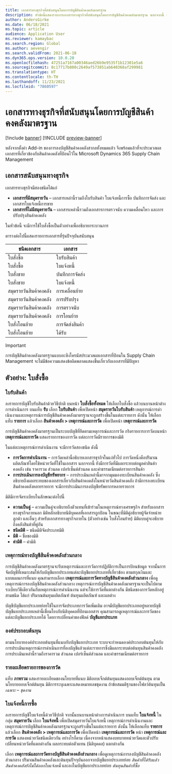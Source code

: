 ```yaml
---
title: เอกสารทางธุรกิจที่สนับสนุนโดยการบัญชีสินค้าคงคลังมาตรฐาน
description: หัวข้อนี้แสดงรายการเอกสารทางธุรกิจที่สนับสนุนโดยการบัญชีสินค้าคงคลังมาตรฐาน นอกจากนี้ ยังมีตัวอย่างรายละเอียดเอกสารใบสั่งซื้อด้วย
author: AndersGirke
ms.date: 06/18/2021
ms.topic: article
audience: Application User
ms.reviewer: kamaybac
ms.search.region: Global
ms.author: aevengir
ms.search.validFrom: 2021-06-18
ms.dyn365.ops.version: 10.0.20
ms.openlocfilehash: 47251a7167a00346aed26b9e9535f1b12301e5a6
ms.sourcegitcommit: 8c17717b800c2649af573851ab640368af299981
ms.translationtype: HT
ms.contentlocale: th-TH
ms.lasthandoff: 11/23/2021
ms.locfileid: "7860597"
---
```

# <a name="business-documents-supported-by-global-inventory-accounting"></a>เอกสารทางธุรกิจที่สนับสนุนโดยการบัญชีสินค้าคงคลังมาตรฐาน

[!include [banner](../includes/banner.md)]
[!INCLUDE [preview-banner](../includes/preview-banner.md)]
<!--KFM: Preview until 4/30/2022 -->

หลังจากตั้งค่า Add-in ของการลงบัญชีสินค้าคงคลังสากลทั้งหมดแล้ว จึงพร้อมแล้วที่จะประมวลผลเอกสารที่เกี่ยวข้องกับสินค้าคงคลังที่ป้อนไว้ใน Microsoft Dynamics 365 Supply Chain Management

## <a name="supported-business-documents"></a>เอกสารสนับสนุนทางธุรกิจ

เอกสารทางธุรกิจมีสองชนิดได้แก่

- **เอกสารที่มีสมุดรายวัน** – เอกสารเหล่านี้รวมถึงใบรับสินค้า ใบแจ้งหนี้การซื้อ บันทึกการจัดส่ง และเอกสารใบแจ้งหนี้การขาย
- **เอกสารที่ไม่มีสมุดรายวัน** – เอกสารเหล่านี้รวมถึงเอกสารการตรวจนับ ความเคลื่อนไหว และการปรับปรุงสินค้าคงคลัง

ในหัวข้อนี้ จะมีการใช้ใบสั่งซื้อเป็นตัวอย่างเพื่ออธิบายกระบวนการ

ตารางต่อไปนี้แสดงรายการเอกสารที่รุ่นปัจจุบันสนับสนุน

| ชนิดเอกสาร      | เอกสาร        |
|--------------------|-----------------|
| ใบสั่งซื้อ     | ใบรับสินค้า |
| ใบสั่งซื้อ     | ใบแจ้งหนี้         |
| ใบสั่งขาย        | บันทึกการจัดส่ง    |
| ใบสั่งขาย        | ใบแจ้งหนี้         |
| สมุดรายวันสินค้าคงคลัง | การเคลื่อนย้าย        |
| สมุดรายวันสินค้าคงคลัง | การปรับปรุง      |
| สมุดรายวันสินค้าคงคลัง | การตรวจนับ        |
| สมุดรายวันสินค้าคงคลัง | การโอนย้าย        |
| ใบสั่งโอนย้าย     | การจัดส่งสินค้า        |
| ใบสั่งโอนย้าย     | ได้รับ         |

> [!IMPORTANT]
> การบัญชีสินค้าคงคลังมาตรฐานแบบอะซิงโครนัสประมวลผลเอกสารที่ป้อนใน Supply Chain Management จะไม่มีข้อความแสดงข้อผิดพลาดแสดงขึ้นเกี่ยวกับเอกสารที่มีปัญหา

## <a name="example-purchase-order"></a>ตัวอย่าง: ใบสั่งซื้อ

### <a name="product-receipt"></a>ใบรับสินค้า

ลงรายการบัญชีใบรับสินค้าด้วยวิธีปกติ บนหน้า **ใบสั่งซื้อทั้งหมด** ให้เลือกใบสั่งซื้อ แล้วบนบานหน้าต่างการดำเนินการ บนแท็บ **รับ** เลือก **ใบรับสินค้า** เพื่อเปิดหน้า **สมุดรายวันใบรับสินค้า** เหตุการณ์การดําเนินงานและเหตุการณ์การบัญชีสินค้าคงคลังมาตรฐานจะถูกสร้างขึ้นในแต่ละรายการ ดังนั้น ให้เลือกแท็บ **รายการ** แล้วเลือก **สินค้าคงคลัง \> เหตุการณ์และการวัด** เพื่อเปิดหน้า **เหตุการณ์และการวัด**

การบัญชีสินค้าคงคลังมาตรฐานเป็นระบบบัญชีที่ยึดตามเหตุการณ์และการวัด กริดรายการการวัดบนหน้า **เหตุการณ์และการวัด** แสดงรายการของการวัด แต่ละการวัดมีรายการของมิติ

ในแต่ละเหตุการณ์การดําเนินงาน จะมีการวัดสองชนิด ดังนี้

- **การวัดการดําเนินงาน** – การวัดเหล่านี้อธิบายเอกสารธุรกิจในแง่ทั่วไป การวัดหนึ่งคือปริมาณผลิตภัณฑ์โดยใช้หน่วยวัดที่ใช้ในเอกสาร นอกจากนี้ ยังมีการวัดที่มีผลกระทบต่อมูลค่าสินค้าคงคลัง เช่น ราคารวม ส่วนลด เปอร์เซ็นต์ส่วนลด และค่าธรรมเนียมต่อรายการสินค้า
- **การประเมินการลงบัญชีทรัพยากร** – การประเมินเหล่านี้มาจากมุมมองทะเบียนสินค้าคงคลัง ซึ่งอธิบายถึงผลกระทบของเอกสารเกี่ยวกับสินค้าคงคลังในหน่วยวัดสินค้าคงคลัง ถ้ามีการลงทะเบียนสินค้าคงคลังหลายรายการ จะมีการประเมินการลงบัญชีทรัพยากรหลายรายการ

มิติมีการจัดระเบียบในลักษณะต่อไปนี้

- **ความเป็นคู่** – ความเป็นคู่จะอธิบายถึงตัวแทนที่เข้าร่วมในเหตุการณ์ทางเศรษฐกิจ สำหรับเอกสารทางธุรกิจภายนอก มิติหลักอธิบายนิติบุคคลที่เอกสารถูกป้อน ในขณะที่มิติคู่อธิบายผู้จัดจำหน่าย ลูกค้า และอื่นๆ สำหรับเอกสารทางธุรกิจภายใน (ตัวอย่างเช่น ใบสั่งโอนย้าย) มิติแบบคู่จะอธิบายถึงคลังสินค้าที่คู่กัน
- **ชนิดมิติ** – ชนิดมิติจัดประเภทมิติ
- **มิติ** – ชื่อของมิติ
- **ค่ามิติ** – ค่ามิติ

### <a name="global-inventory-accounting-event"></a>เหตุการณ์ทางบัญชีสินค้าคงคลังส่วนกลาง

การบัญชีสินค้าคงคลังมาตรฐานจะรับเหตุการณ์และการวัดการปฏิบัติการเป็นการป้อนข้อมูล จากนั้นการจัดบัญชีที่เหมาะสมให้กับบัญชีแยกประเภทแต่ละบัญชีแยกประเภทที่เกี่ยวข้อง ตามสกุลเงินและแบบแผนการที่แนบ คุณสามารถเลือก **เหตุการณ์และการวัดทางบัญชีสินค้าคงคลังส่วนกลาง** เพื่อดูเหตุการณ์การลงบัญชีสินค้าคงคลังส่วนกลาง เหตุการณ์การบัญชีสินค้าคงคลังมาตรฐานจะเป็นไปตามระเบียบวิธีเดียวกันกับเหตุการณ์การดําเนินงาน แต่จะใช้การวัดที่แตกต่างกัน มีชนิดของการวัดหลักอยู่สามชนิด ได้แก่ ปริมาณต้นทุนผลิตภัณฑ์ ต้นทุนผลิตภัณฑ์ และผลต่าง

บัญชีบัญชีแยกประเภทย่อยใช้ในการจัดประเภทการวัดเพิ่มเติม อาจมีบัญชีแยกประเภทอยู่หลายบัญชี บัญชีแยกประเภทเหล่านี้เชื่อมโยงกับนิติบุคคลที่ป้อนเอกสาร คุณสามารถดูเหตุการณ์และการวัดของแต่ละบัญชีแยกประเภทได้ โดยการเปลี่ยนค่าของฟิลด์ **บัญชีแยกประเภท**

### <a name="cost-element"></a>องค์ประกอบต้นทุน

ตามนโยบายองค์ประกอบต้นทุนที่แนบกับบัญชีแยกประเภท ระบบจะกําหนดองค์ประกอบต้นทุนให้กับการประเมินเหตุการณ์การดําเนินการที่ลงบัญชีแล้วแต่ละรายการซึ่งมีผลกระทบต่อต้นทุนสินค้าคงคลัง การประเมินเหล่านี้รวมถึงราคารวม ส่วนลด เปอร์เซ็นต์ส่วนลด และค่าธรรมเนียมต่อรายการ

### <a name="measurement-line-details"></a>รายละเอียดรายการของการวัด

แท็บ **ภาพรวม** แสดงรายละเอียดของนโยบายที่แนบ มิติออบเจ็กต์ต้นทุนแสดงออบเจ็กต์ต้นทุน ตามนโยบายออบเจ็กต์ต้นทุน มิติการระบุเฉพาะแสดงหมายเลขชุดงาน ถ้าข้อสมมติฐานของโฟลว์ต้นทุนเป็น *เฉพาะ – ชุดงาน*

### <a name="purchase-invoice"></a>ใบแจ้งหนี้การซื้อ

ลงรายการบัญชีใบแจ้งหนี้ด้วยวิธีปกติ จากนั้นบนบานหน้าต่างการดำเนินการ บนแท็บ **ใบแจ้งหนี้** ในกลุ่ม **สมุดรายวัน** เลือก **ใบแจ้งหนี้** เพื่อเปิดสมุดรายวันใบแจ้งหนี้ เหตุการณ์การดําเนินงานและเหตุการณ์การบัญชีสินค้าคงคลังมาตรฐานจะถูกสร้างขึ้นในแต่ละรายการ ดังนั้น ให้เลือกแท็บ **รายการ** แล้วเลือก **สินค้าคงคลัง \> เหตุการณ์และการวัด** เพื่อเปิดหน้า **เหตุการณ์และการวัด** หน้า **เหตุการณ์และการวัด** แสดงหน่วยวัดชนิดเดียวกัน อย่างไรก็ตาม เนื่องจากหน้าแสดงบทบาทหน่วยวัดและตัวปรับเปลี่ยนหน่วยวัดที่แตกต่างกัน ผลกระทบต่อตัวแทน (นิติบุคคล) แตกต่างกัน

เลือก **เหตุการณ์และการวัดทางบัญชีสินค้าคงคลังส่วนกลาง** เพื่อดูเหตุการณ์การลงบัญชีสินค้าคงคลังส่วนกลาง ปริมาณสินค้าคงคลังและต้นทุนปัจจุบันออกจากบัญชีแยกประเภทย่อย *สินค้าที่ได้รับแล้วสินค้าคงคลังยังไม่ได้ออกใบแจ้งหนี้* และลงในบัญชีแยกประเภทย่อย *ต้นทุนสินค้าที่ซื้อ*
